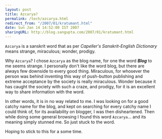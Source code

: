 ```yaml
---
layout: post
title: Azcarya?
permalink: /tech/azcarya.html
redirect_from: "/2007/01/kratumant.html"
date: Sun Jan 14 14:52:00 IST 2007
sharingURL: http://blog.sangupta.com/2007/01/kratumant.html
---
```


`Azcarya` is a sanskrit word that as per <em>Capeller's Sanskrit-English Dictionary</em> means 
strange, miraculous; wonder, prodigy.

Why `Azcarya`? I chose `Azcarya` as the blog name, for one the word <strong><em>Blog</em></strong> to me 
seems strange. I personally don't like the word blog, but there are always few downside to every good 
thing. Miraculous, for whosever the person was behind inventing this way of push-button publishing and 
extreme acceptance by the society is really miraculous. Wonder because it has caught the society with such 
a craze, and prodigy, for it is an excellent way to share information with the word.

In other words, it is in no way related to me. I was looking on for a good catchy name for the blog, and 
kept on searching for every catchy name I could think of, for its availability on blogger, I was then 
disheartened. Then while doing some general browsing I found this word `Azcarya`... and its meaning 
simply stunned me. So just stuck to the word.

Hoping to stick to this for a some time.
